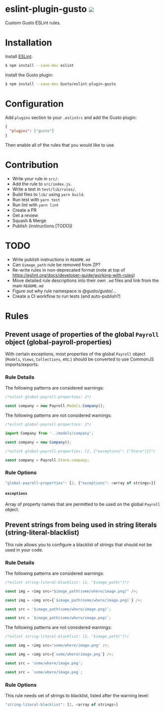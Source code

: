 # eslint-plugin-gusto <img src="https://travis-ci.org/Gusto/eslint-plugin-gusto.svg?branch=master" />

Custom Gusto ESLint rules.

# Installation

Install [ESLint](https://www.github.com/eslint/eslint):

```sh
$ npm install --save-dev eslint
```

Install the Gusto plugin:

```sh
$ npm install --save-dev Gusto/eslint-plugin-gusto
```

# Configuration

Add `plugins` section to your `.eslintrc` and add the Gusto plugin:

```json
{
  "plugins": ["gusto"]
}
```

Then enable all of the rules that you would like to use.

# Contribution

- Write your rule in `src/`.
- Add the rule to `src/index.js`.
- Write a test in `test/lib/rules/`.
- Build files to `lib/` using `yarn build`.
- Run test with `yarn test`
- Run lint with `yarn lint`
- Create a PR
- Get a review
- Squash & Merge
- Publish (instructions \[TODO\])

# TODO

- Write publish instructions in `README.md`
- Can `$image_path` rule be removed from ZP?
- Re-write rules in non-deprecated format (note at top of https://eslint.org/docs/developer-guide/working-with-rules)
- Move detailed rule descriptions into their own `.md` files and link from the main `README.md`
- Figure out why rule namespace is @gusto/gusto/...
- Create a CI workflow to run tests (and auto-publish?)

# Rules

## Prevent usage of properties of the global `Payroll` object (global-payroll-properties)

With certain exceptions, most properties of the global `Payroll` object (`Models`, `Views`,
`Collections`, etc.) should be converted to use CommonJS imports/exports.

### Rule Details

The following patterns are considered warnings:

```js
/*eslint global-payroll-properties: 2*/

const company = new Payroll.Models.Company();
```

The following patterns are not considered warnings:

```js
/*eslint global-payroll-properties: 2*/

import Company from '../models/company';

const company = new Company();
```

```js
/*eslint global-payroll-properties: [2, {"exceptions": ["Store"]}]*/

const company = Payroll.Store.company;
```

### Rule Options

```js
"global-payroll-properties": [2, {"exceptions": <array of strings>}]
```

#### `exceptions`

Array of property names that are permitted to be used on the global `Payroll` object.

## Prevent strings from being used in string literals (string-literal-blacklist)

This rule allows you to configure a blacklist of strings that should not be used in your code.

### Rule Details

The following patterns are considered warnings:

```js
/*eslint string-literal-blacklist: [2, "$image_path("]*/

const img = <img src="$image_path(some/where/image.png)" />;

const img = <img src={`$image_path(some/where/image.png)`} />;

const src = '$image_path(some/where/image.png)';

const src = `$image_path(some/where/image.png)`;
```

The following patterns are not considered warnings:

```js
/*eslint string-literal-blacklist: [2, "$image_path("]*/

const img = <img src="some/where/image.png" />;

const img = <img src={`some/where/image.png`} />;

const src = 'some/where/image.png';

const src = `some/where/image.png`;
```

### Rule Options

This rule needs set of strings to blacklist, listed after the warning level:

```js
"string-literal-blacklist": [2, <array of strings>]
```
